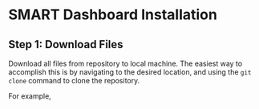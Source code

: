# SMART Dashboard Installation

## Step 1: Download Files

   Download all files from repository to local machine. The easiest way to accomplish this is by navigating to the desired location, and using the `git clone` command to clone the repository.

   For example, 

